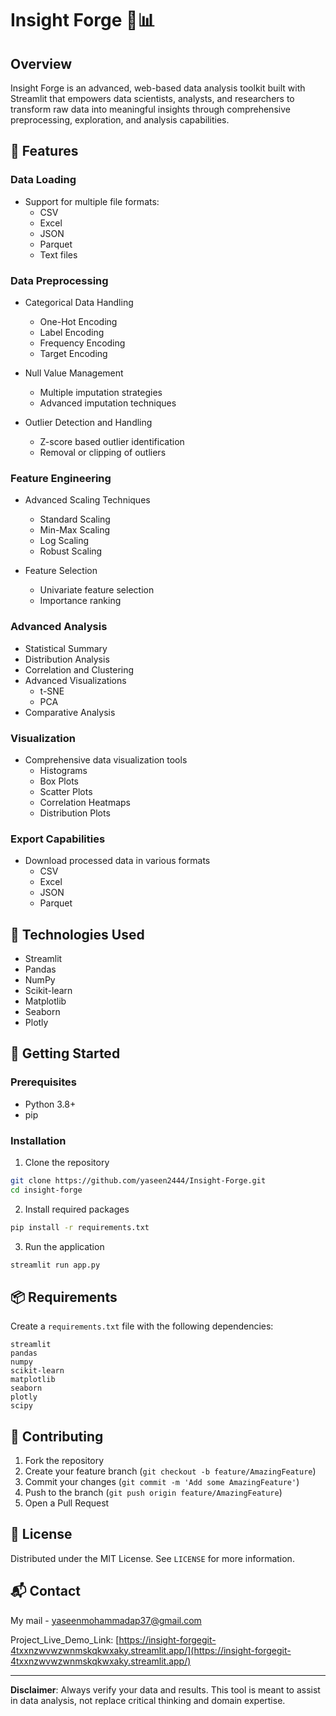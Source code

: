 # Insight Forge 🚀📊

## Overview
Insight Forge is an advanced, web-based data analysis toolkit built with Streamlit that empowers data scientists, analysts, and researchers to transform raw data into meaningful insights through comprehensive preprocessing, exploration, and analysis capabilities.

## 🌟 Features

### Data Loading
- Support for multiple file formats:
  - CSV
  - Excel
  - JSON
  - Parquet
  - Text files

### Data Preprocessing
- Categorical Data Handling
  - One-Hot Encoding
  - Label Encoding
  - Frequency Encoding
  - Target Encoding

- Null Value Management
  - Multiple imputation strategies
  - Advanced imputation techniques

- Outlier Detection and Handling
  - Z-score based outlier identification
  - Removal or clipping of outliers

### Feature Engineering
- Advanced Scaling Techniques
  - Standard Scaling
  - Min-Max Scaling
  - Log Scaling
  - Robust Scaling

- Feature Selection
  - Univariate feature selection
  - Importance ranking

### Advanced Analysis
- Statistical Summary
- Distribution Analysis
- Correlation and Clustering
- Advanced Visualizations
  - t-SNE
  - PCA
- Comparative Analysis

### Visualization
- Comprehensive data visualization tools
  - Histograms
  - Box Plots
  - Scatter Plots
  - Correlation Heatmaps
  - Distribution Plots

### Export Capabilities
- Download processed data in various formats
  - CSV
  - Excel
  - JSON
  - Parquet

## 🔧 Technologies Used
- Streamlit
- Pandas
- NumPy
- Scikit-learn
- Matplotlib
- Seaborn
- Plotly

## 🚀 Getting Started

### Prerequisites
- Python 3.8+
- pip

### Installation
1. Clone the repository
```bash
git clone https://github.com/yaseen2444/Insight-Forge.git
cd insight-forge
```

2. Install required packages
```bash
pip install -r requirements.txt
```

3. Run the application
```bash
streamlit run app.py
```

## 📦 Requirements
Create a `requirements.txt` file with the following dependencies:
```
streamlit
pandas
numpy
scikit-learn
matplotlib
seaborn
plotly
scipy
```

## 🤝 Contributing
1. Fork the repository
2. Create your feature branch (`git checkout -b feature/AmazingFeature`)
3. Commit your changes (`git commit -m 'Add some AmazingFeature'`)
4. Push to the branch (`git push origin feature/AmazingFeature`)
5. Open a Pull Request

## 📄 License
Distributed under the MIT License. See `LICENSE` for more information.

## 📬 Contact
My mail - yaseenmohammadap37@gmail.com

Project_Live_Demo_Link: [https://insight-forgegit-4txxnzwvwzwnmskqkwxaky.streamlit.app/](https://insight-forgegit-4txxnzwvwzwnmskqkwxaky.streamlit.app/)

---

**Disclaimer**: Always verify your data and results. This tool is meant to assist in data analysis, not replace critical thinking and domain expertise.
